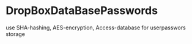 # DropBoxDataBasePasswords
use SHA-hashing, AES-encryption, Access-database for userpasswors storage
